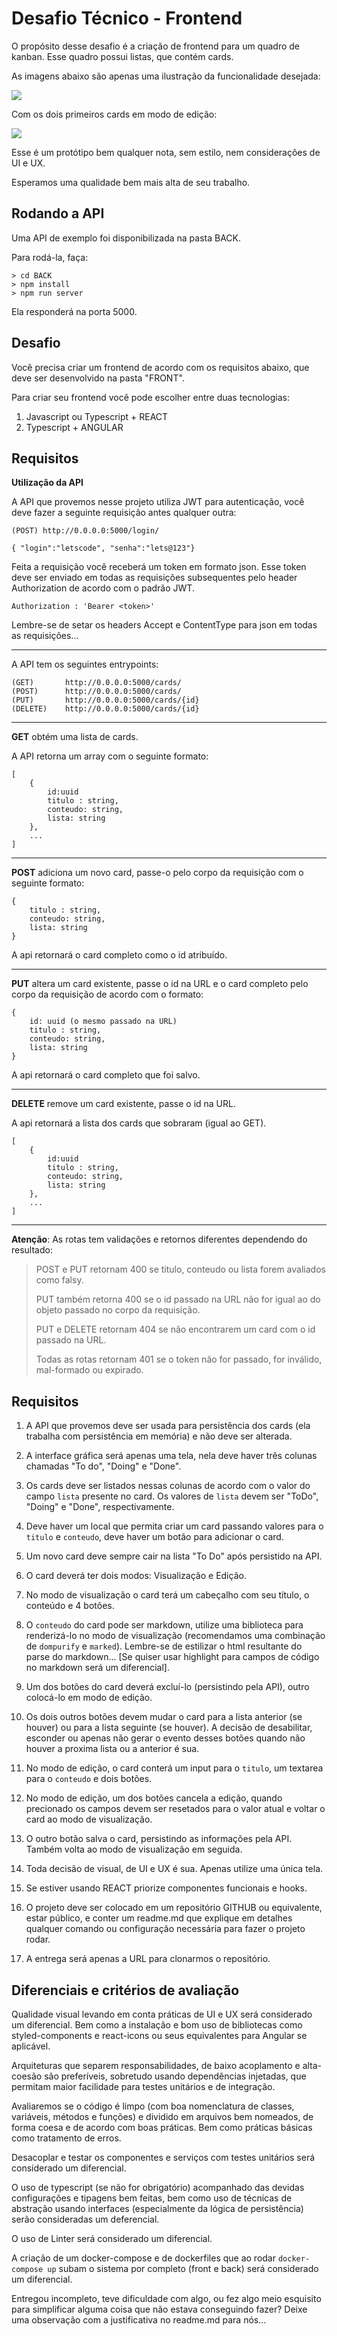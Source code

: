 # Desafio Técnico - Frontend

O propósito desse desafio é a criação de frontend para um quadro de kanban. Esse quadro possui listas, que contém cards.

As imagens abaixo são apenas uma ilustração da funcionalidade desejada:

![](https://s3-sa-east-1.amazonaws.com/lcpi/62b90509-8792-4fb1-9aa7-240f5a22c88e.png)

Com os dois primeiros cards em modo de edição:

![](https://s3-sa-east-1.amazonaws.com/lcpi/64875968-b03c-49b7-9c28-4d82b73e7d51.png)

Esse é um protótipo bem qualquer nota, sem estilo, nem considerações de UI e UX.

Esperamos uma qualidade bem mais alta de seu trabalho.

## Rodando a API

Uma API de exemplo foi disponibilizada na pasta BACK.

Para rodá-la, faça:

```console
> cd BACK
> npm install
> npm run server
```

Ela responderá na porta 5000.

## Desafio

Você precisa criar um frontend de acordo com os requisitos abaixo, que deve ser desenvolvido na pasta "FRONT".

Para criar seu frontend você pode escolher entre duas tecnologias:

1. Javascript ou Typescript + REACT
2. Typescript + ANGULAR

## Requisitos

**Utilização da API**

A API que provemos nesse projeto utiliza JWT para autenticação, você deve fazer a seguinte requisição antes qualquer outra:

```
(POST) http://0.0.0.0:5000/login/

{ "login":"letscode", "senha":"lets@123"}
```

Feita a requisição você receberá um token em formato json. Esse token deve ser enviado em todas as requisições subsequentes pelo header Authorization de acordo com o padrão JWT.

```
Authorization : 'Bearer <token>'
```

Lembre-se de setar os headers Accept e ContentType para json em todas as requisições...

---

A API tem os seguintes entrypoints:

```
(GET)       http://0.0.0.0:5000/cards/
(POST)      http://0.0.0.0:5000/cards/
(PUT)       http://0.0.0.0:5000/cards/{id}
(DELETE)    http://0.0.0.0:5000/cards/{id}
```

---

**GET** obtém uma lista de cards.

A API retorna um array com o seguinte formato:

```
[
    {
        id:uuid
        titulo : string,
        conteudo: string,
        lista: string
    },
    ...
]
```

---

**POST** adiciona um novo card, passe-o pelo corpo da requisição com o seguinte formato:

```
{
    titulo : string,
    conteudo: string,
    lista: string
}
```

A api retornará o card completo como o id atribuído.

---

**PUT** altera um card existente, passe o id na URL e o card completo pelo corpo da requisição de acordo com o formato:

```
{
    id: uuid (o mesmo passado na URL)
    titulo : string,
    conteudo: string,
    lista: string
}
```

A api retornará o card completo que foi salvo.

---

**DELETE** remove um card existente, passe o id na URL.

A api retornará a lista dos cards que sobraram (igual ao GET).

```
[
    {
        id:uuid
        titulo : string,
        conteudo: string,
        lista: string
    },
    ...
]
```

---

**Atenção**: As rotas tem validações e retornos diferentes dependendo do resultado:

> POST e PUT retornam 400 se titulo, conteudo ou lista forem avaliados como falsy.
>
> PUT também retorna 400 se o id passado na URL não for igual ao do objeto passado no corpo da requisição.
>
> PUT e DELETE retornam 404 se não encontrarem um card com o id passado na URL.
>
> Todas as rotas retornam 401 se o token não for passado, for inválido, mal-formado ou expirado.

## Requisitos

1. A API que provemos deve ser usada para persistência dos cards (ela trabalha com persistência em memória) e não deve ser alterada.

2. A interface gráfica será apenas uma tela, nela deve haver três colunas chamadas "To do", "Doing" e "Done".

3. Os cards deve ser listados nessas colunas de acordo com o valor do campo `lista` presente no card. Os valores de `lista` devem ser "ToDo", "Doing" e "Done", respectivamente.

4. Deve haver um local que permita criar um card passando valores para o `titulo` e `conteudo`, deve haver um botão para adicionar o card.

5. Um novo card deve sempre cair na lista "To Do" após persistido na API.

6. O card deverá ter dois modos: Visualização e Edição.

7. No modo de visualização o card terá um cabeçalho com seu título, o conteúdo e 4 botões.

8. O `conteudo` do card pode ser markdown, utilize uma biblioteca para renderizá-lo no modo de visualização (recomendamos uma combinação de `dompurify` e `marked`). Lembre-se de estilizar o html resultante do parse do markdown... [Se quiser usar highlight para campos de código no markdown será um diferencial].

9. Um dos botões do card deverá excluí-lo (persistindo pela API), outro colocá-lo em modo de edição.

10. Os dois outros botões devem mudar o card para a lista anterior (se houver) ou para a lista seguinte (se houver). A decisão de desabilitar, esconder ou apenas não gerar o evento desses botões quando não houver a proxima lista ou a anterior é sua.

11. No modo de edição, o card conterá um input para o `titulo`, um textarea para o `conteudo` e dois botões.

12. No modo de edição, um dos botões cancela a edição, quando precionado os campos devem ser resetados para o valor atual e voltar o card ao modo de visualização.

13. O outro botão salva o card, persistindo as informações pela API. Também volta ao modo de visualização em seguida.

14. Toda decisão de visual, de UI e UX é sua. Apenas utilize uma única tela.

15. Se estiver usando REACT priorize componentes funcionais e hooks.

16. O projeto deve ser colocado em um repositório GITHUB ou equivalente, estar público, e conter um readme.md que explique em detalhes qualquer comando ou configuração necessária para fazer o projeto rodar.

17. A entrega será apenas a URL para clonarmos o repositório.

## Diferenciais e critérios de avaliação

Qualidade visual levando em conta práticas de UI e UX será considerado um diferencial. Bem como a instalação e bom uso de bibliotecas como styled-components e react-icons ou seus equivalentes para Angular se aplicável.

Arquiteturas que separem responsabilidades, de baixo acoplamento e alta-coesão são preferíveis, sobretudo usando dependências injetadas, que permitam maior facilidade para testes unitários e de integração.

Avaliaremos se o código é limpo (com boa nomenclatura de classes, variáveis, métodos e funções) e dividido em arquivos bem nomeados, de forma coesa e de acordo com boas práticas. Bem como práticas básicas como tratamento de erros.

Desacoplar e testar os componentes e serviços com testes unitários será considerado um diferencial.

O uso de typescript (se não for obrigatório) acompanhado das devidas configurações e tipagens bem feitas, bem como uso de técnicas de abstração usando interfaces (especialmente da lógica de persistência) serão consideradas um deferencial.

O uso de Linter será considerado um diferencial.

A criação de um docker-compose e de dockerfiles que ao rodar `docker-compose up` subam o sistema por completo (front e back) será considerado um diferencial.

Entregou incompleto, teve dificuldade com algo, ou fez algo meio esquisito para simplificar alguma coisa que não estava conseguindo fazer? Deixe uma observação com a justificativa no readme.md para nós...
